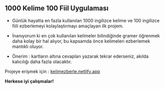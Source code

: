 ## 1000 Kelime 100 Fiil Uygulaması

 - Günlük hayatta en fazla kullanılan 1000 ingilizce kelime ve 100
   ingilizce fiili ezberlemeyi kolaylaştırmayı amaçlayan ilk projem.
   
 - İnanıyorum ki en çok kullanılan kelimeler bilindiğinde gramer öğrenmek daha kolay bir hal alıyor, bu kapsamda önce kelimeleri ezberlemek mantıklı oluyor.
 - Önerim : kartların altına cevapları yazarak tekrar ederseniz, akılda kalıcılığı daha fazla olacaktır.
 
 Projeye erişmek için :  [kelimezberle.netlify.app](https://kelimezberle.netlify.app/)

**Herkese iyi çalışmalar!**
